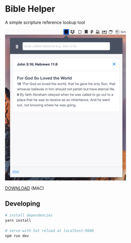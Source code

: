 # Bible Helper

A simple scripture reference lookup tool

<img src="screenshot.png" width="400"/>

[DOWNLOAD](https://github.com/genu/bible-helper/releases/download/v1.0.0/bible-helper.dmg) (MAC)
## Developing

``` bash
# install dependencies
yarn install

# serve with hot reload at localhost:9080
npm run dev
